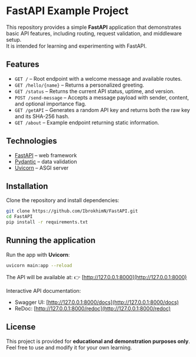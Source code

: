# FastAPI Example Project

This repository provides a simple **FastAPI** application that demonstrates basic API features, including routing, request validation, and middleware setup.  
It is intended for learning and experimenting with FastAPI.

## Features

- `GET /` – Root endpoint with a welcome message and available routes.  
- `GET /hello/{name}` – Returns a personalized greeting.  
- `GET /status` – Returns the current API status, uptime, and version.  
- `POST /send-message` – Accepts a message payload with sender, content, and optional importance flag.  
- `GET /getAPI` – Generates a random API key and returns both the raw key and its SHA-256 hash.  
- `GET /about` – Example endpoint returning static information.  

## Technologies

- [FastAPI](https://fastapi.tiangolo.com/) – web framework  
- [Pydantic](https://docs.pydantic.dev/) – data validation  
- [Uvicorn](https://www.uvicorn.org/) – ASGI server  

## Installation

Clone the repository and install dependencies:

```bash
git clone https://github.com/IbrokhimN/FastAPI.git
cd FastAPI
pip install -r requirements.txt
````

## Running the application

Run the app with **Uvicorn**:

```bash
uvicorn main:app --reload
```

The API will be available at:
👉 [http://127.0.0.1:8000](http://127.0.0.1:8000)

Interactive API documentation:

* Swagger UI: [http://127.0.0.1:8000/docs](http://127.0.0.1:8000/docs)
* ReDoc: [http://127.0.0.1:8000/redoc](http://127.0.0.1:8000/redoc)


## License

This project is provided for **educational and demonstration purposes only**.
Feel free to use and modify it for your own learning.

